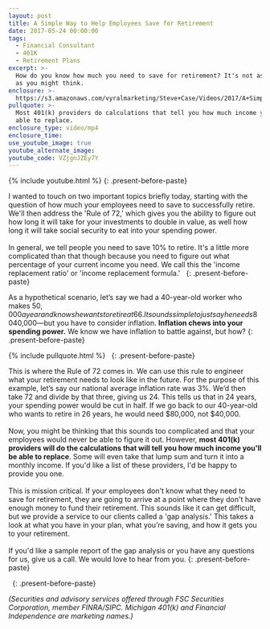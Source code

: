 ```yaml
---
layout: post
title: A Simple Way to Help Employees Save for Retirement
date: 2017-05-24 00:00:00
tags:
  - Financial Consultant
  - 401K
  - Retirement Plans
excerpt: >-
  How do you know how much you need to save for retirement? It's not as simple
  as you might think.
enclosure: >-
  https://s3.amazonaws.com/vyralmarketing/Steve+Case/Videos/2017/A+Simple+Way+to+Help+Employees+Save+for+Retirement+-+Michigan+401K+Advisors.mp4
pullquote: >-
  Most 401(k) providers do calculations that tell you how much income you'll be
  able to replace.
enclosure_type: video/mp4
enclosure_time:
use_youtube_image: true
youtube_alternate_image:
youtube_code: VZjgnJZEy7Y
---
```



{% include youtube.html %}
{: .present-before-paste}

I wanted to touch on two important topics briefly today, starting with the question of how much your employees need to save to successfully retire. We'll then address the 'Rule of 72,' which gives you the ability to figure out how long it will take for your investments to double in value, as well how long it will take social security to eat into your spending power.<br>&nbsp;<br>In general, we tell people you need to save 10% to retire. It's a little more complicated than that though because you need to figure out what percentage of your current income you need. We call this the 'income replacement ratio' or 'income replacement formula.' &nbsp;
{: .present-before-paste}

As a hypothetical scenario, let’s say we had a 40-year-old worker who makes $50,000 a year and knows he wants to retire at 66. It sounds simple to just say he needs 80% of his income—$40,000—but you have to consider inflation. **Inflation chews into your spending power.**&nbsp;We know we have inflation to battle against, but how?
{: .present-before-paste}

{% include pullquote.html %} &nbsp;
{: .present-before-paste}

This is where the Rule of 72 comes in. We can use this rule to engineer what your retirement needs to look like in the future. For the purpose of this example, let’s say our national average inflation rate was 3%. We’d then take 72 and divide by that three, giving us 24. This tells us that in 24 years, your spending power would be cut in half. If we go back to our 40-year-old who wants to retire in 26 years, he would need $80,000, not $40,000.<br><br>Now, you might be thinking that this sounds too complicated and that your employees would never be able to figure it out. However, **most 401(k) providers will do the calculations that will tell you how much income you'll be able to replace**. Some will even take that lump sum and turn it into a monthly income. If you'd like a list of these providers, I'd be happy to provide you one.<br>&nbsp;<br>This is mission critical. If your employees don't know what they need to save for retirement, they are going to arrive at a point where they don't have enough money to fund their retirement. This sounds like it can get difficult, but we provide a service to our clients called a 'gap analysis.' This takes a look at what you have in your plan, what you’re saving, and how it gets you to your retirement.&nbsp;<br>&nbsp;<br>If you'd like a sample report of the gap analysis or you have any questions for us, give us a call. We would love to hear from you.
{: .present-before-paste}

&nbsp;
{: .present-before-paste}

<div><em>(Securities and advisory services offered through FSC Securities Corporation, member FINRA/SIPC. Michigan 401(k) and Financial Independence are marketing names.)</em></div>